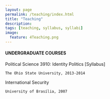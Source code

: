 ```yaml
---
layout: page
permalink: /teaching/index.html
title: "Teaching"
description:
tags: [teaching, syllabus, syllabi]
image:
  feature: 4Teaching.png
---
```


#### UNDERGRADUATE COURSES


Political Science 3910: Identity Politics [Syllabus]

    The Ohio State University, 2013-2014

 

International Security

    University of Brasília, 2007
